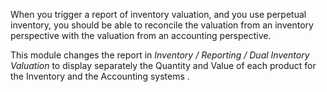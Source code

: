 When you trigger a report of inventory valuation, and you use perpetual
inventory, you should be able to reconcile the valuation from an
inventory perspective with the valuation from an accounting perspective.

This module changes the report in *Inventory / Reporting / Dual
Inventory Valuation* to display separately the Quantity and Value of
each product for the Inventory and the Accounting systems .
